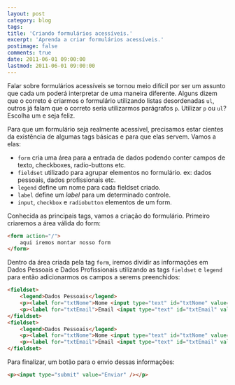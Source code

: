 ```yaml
---
layout: post
category: blog
tags: 
title: 'Criando formulários acessíveis.'
excerpt: 'Aprenda a criar formulários acessíveis.'
postimage: false
comments: true
date: 2011-06-01 09:00:00
lastmod: 2011-06-01 09:00:00
---
```


Falar sobre formulários acessíveis se tornou meio difícil por ser um assunto que cada um poderá interpretar de uma maneira diferente. Alguns dizem que o correto é criarmos o formulário utilizando listas desordenadas `ul`, outros já falam que o correto seria utilizarmos parágrafos `p`. Utilizar `p` ou `ul`? Escolha um e seja feliz. 

Para que um formulário seja realmente acessível, precisamos estar cientes da existência de algumas tags básicas e para que elas servem. Vamos a elas:

- `form` cria uma área para a entrada de dados podendo conter campos de texto, checkboxes, radio-buttons etc.
- `fieldset` utilizado para agrupar elementos no formulário. ex: dados pessoais, dados profissionais etc.
- `legend` define um nome para cada fieldset criado.
- `label` define um _label_ para um determinado controle.
- `input`, `checkbox` e `radiobutton` elementos de um form.

Conhecida as principais tags, vamos a criação do formulário. Primeiro criaremos a área válida do form:

```html
<form action="/">
    aqui iremos montar nosso form
</form>
```

Dentro da área criada pela tag `form`, iremos dividir as informações em Dados Pessoais e Dados Profissionais utilizando as tags `fieldset` e `legend` para então adicionarmos os campos a serems preenchidos:

```html
<fieldset>
    <legend>Dados Pessoais</legend>
    <p><label for="txtNome">Nome <input type="text" id="txtNome" value="" /></label></p>
    <p><label for="txtEmail">Email <input type="text" id="txtEmail" value="" /></label></p>
</fieldset>
<fieldset>
    <legend>Dados Pessoais</legend>
    <p><label for="txtNome">Nome <input type="text" id="txtNome" value="" /></label></p>
    <p><label for="txtEmail">Email <input type="text" id="txtEmail" value="" /></label></p>
</fieldset>
```

Para finalizar, um botão para o envio dessas informações:

```html
<p><input type="submit" value="Enviar" /></p>
```